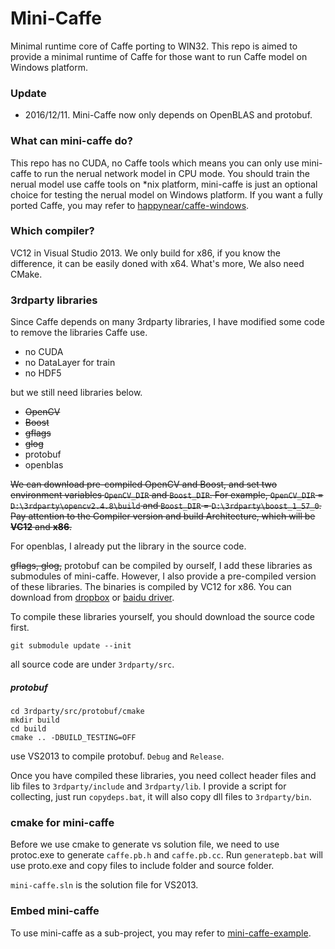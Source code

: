 Mini-Caffe
==========

Minimal runtime core of Caffe porting to WIN32. This repo is aimed to provide a minimal runtime of Caffe for those want to run Caffe model on Windows platform.

### Update

- 2016/12/11. Mini-Caffe now only depends on OpenBLAS and protobuf.

### What can mini-caffe do?

This repo has no CUDA, no Caffe tools which means you can only use mini-caffe to run the nerual network model in CPU mode. You should train the nerual model use caffe tools on *nix platform, mini-caffe is just an optional choice for testing the nerual model on Windows platform. If you want a fully ported Caffe, you may refer to [happynear/caffe-windows](https://github.com/happynear/caffe-windows).

### Which compiler?

VC12 in Visual Studio 2013. We only build for x86, if you know the difference, it can be easily doned with x64. What's more, We also need CMake.

### 3rdparty libraries

Since Caffe depends on many 3rdparty libraries, I have modified some code to remove the libraries Caffe use.

- no CUDA
- no DataLayer for train
- no HDF5

but we still need libraries below.

- ~~OpenCV~~
- ~~Boost~~
- ~~gflags~~
- ~~glog~~
- protobuf
- openblas

~~We can download pre-compiled OpenCV and Boost, and set two environment variables `OpenCV_DIR` and `Boost_DIR`. For example, `OpenCV_DIR` = `D:\3rdparty\opencv2.4.8\build` and `Boost_DIR` = `D:\3rdparty\boost_1_57_0`. Pay attention to the Compiler version and build Architecture, which will be **VC12** and **x86**.~~

For openblas, I already put the library in the source code.

~~gflags, glog,~~ protobuf can be compiled by ourself, I add these libraries as submodules of mini-caffe. However, I also provide a pre-compiled version of these libraries. The binaries is compiled by VC12 for x86. You can download from [dropbox](https://www.dropbox.com/s/8zbimuiviiyede5/3rdparty-VC12-x86.zip?dl=0) or [baidu driver](http://pan.baidu.com/s/1hqOoCL2).

To compile these libraries yourself, you should download the source code first.

```
git submodule update --init
```

all source code are under `3rdparty/src`.

##### protobuf

```
cd 3rdparty/src/protobuf/cmake
mkdir build
cd build
cmake .. -DBUILD_TESTING=OFF
```

use VS2013 to compile protobuf. `Debug` and `Release`.

Once you have compiled these libraries, you need collect header files and lib files to `3rdparty/include` and `3rdparty/lib`. I provide a script for collecting, just run `copydeps.bat`, it will also copy dll files to `3rdparty/bin`.

### cmake for mini-caffe

Before we use cmake to generate vs solution file, we need to use protoc.exe to generate `caffe.pb.h` and `caffe.pb.cc`. Run `generatepb.bat` will use proto.exe and copy files to include folder and source folder.

`mini-caffe.sln` is the solution file for VS2013.

### Embed mini-caffe

To use mini-caffe as a sub-project, you may refer to [mini-caffe-example](https://github.com/luoyetx/mini-caffe-example).
